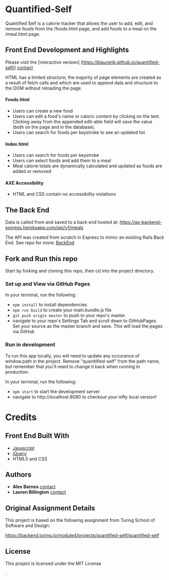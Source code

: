 # Quantified-Self

Quantified Self is a calorie tracker that allows the user to add, edit, and remove foods from the /foods.html page, and add foods to a meal on the /meal.html page.


## Front End Development and Highlights
Please visit the [interactive version] (https://blaurenb.github.io/quantified-self/)
[contact](https://github.com/abarnes26)

HTML has a limited structure; the majority of page elements are created as a result of fetch calls and which are used to append data and structure to the DOM without reloading the page.

#### Foods.html
* Users can create a new food
* Users can edit a food's name or caloric content by clicking on the text. Clicking away from the appended edit-able field will save the value (both on the page and in the database).
* Users can search for foods per keystroke to see an updated list

#### Index.html
* Users can search for foods per keystroke
* Users can select foods and add them to a meal
* Meal calorie totals are dynamically calculated and updated as foods are added or removed

#### AXE Accessibility
* HTML and CSS contain no accessibility violations


## The Back End
 Data is called from and saved to a back end hosted at: https://qs-backend-express.herokuapp.com/api/v1/meals
 
 The API was created from scratch in Express to mimic an existing Rails Back End. 
 See repo for more: [BackEnd](https://github.com/abarnes26/quantified-self-express-backend)

## Fork and Run this repo 
Start by forking and cloning this repo, then cd into the project directory.

### Set up and View via GitHub Pages 
In your terminal, run the following:
* `npm install` to install dependencies
* `npm run build` to create your main.bundle.js file
* `git push origin master` to push to your repo's master. 
* navigate to your repo's Settings Tab and scroll down to GitHubPages. Set your source as the master branch and save. This will load the pages via GitHub

### Run in development
To run this app locally, you will need to update any occurance of window.path in the project. Remove "quanitified-self" from the path name, but remember that you'll need to change it back when running in production.

In your terminal, run the following:
* `npm start` to start the development server
* navigate to http://localhost:8080 to checkout your nifty local version!


# Credits

## Front End Built With

* [Javascript](https://www.javascript.com/) 
* [jQuery](https://jquery.com/) 
* HTML5 and CSS


## Authors

* **Alex Barnes** [contact](https://github.com/abarnes26)
* **Lauren Billington** [contact](https://github.com/blaurenb)

## Original Assignment Details
This project is based on the following assignment from Turing School of Software and Design:

https://backend.turing.io/module4/projects/quantified-self/quantified-self


## License

This project is licensed under the MIT License 
















.
